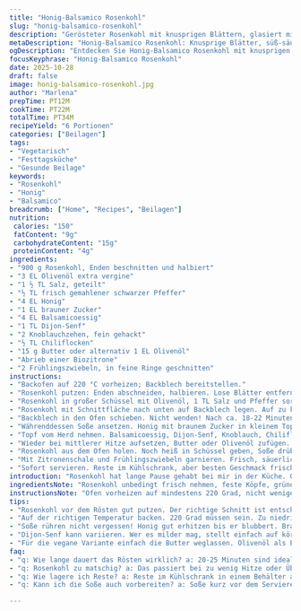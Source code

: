 ```yaml
---
title: "Honig-Balsamico Rosenkohl"
slug: "honig-balsamico-rosenkohl"
description: "Gerösteter Rosenkohl mit knusprigen Blättern, glasiert mit einer dickflüssigen Honig-Balsamico-Soße samt Dijon-Senf, Knoblauch und Chili. Die Zubereitung setzt auf visuelle und taktile Signale statt starrer Zeiten. Ideal für sechs Portionen als Beilage. Kleine Anpassung: brauner Zucker ersetzt einen Teil des Honigs für mehr Karamellnote. Statt Butter ein Spritzer gutes Olivenöl zum Abrunden der Soße. Großer Wert auf richtiges Wenden und Vermeidung von Überfüllung, damit nichts dämpft. Kenntnisreich und praktisch, keine Experimente mit Wendezeiten, sondern reiner Genuss von Farbe, Duft und Geschmack."
metaDescription: "Honig-Balsamico Rosenkohl: Knusprige Blätter, süß-säuerliche Glasur, perfekte Beilage für festliche Gerichte oder einfach als Highlight ohne Fleisch."
ogDescription: "Entdecken Sie Honig-Balsamico Rosenkohl mit knusprigen Blättern. Ein Geschmackserlebnis, das nicht fehlen darf: ideal für jede Beilage."
focusKeyphrase: "Honig-Balsamico Rosenkohl"
date: 2025-10-28
draft: false
image: honig-balsamico-rosenkohl.jpg
author: "Marlena"
prepTime: PT12M
cookTime: PT22M
totalTime: PT34M
recipeYield: "6 Portionen"
categories: ["Beilagen"]
tags:
- "Vegetarisch"
- "Festtagsküche"
- "Gesunde Beilage"
keywords:
- "Rosenkohl"
- "Honig"
- "Balsamico"
breadcrumb: ["Home", "Recipes", "Beilagen"]
nutrition: 
 calories: "150"
 fatContent: "9g"
 carbohydrateContent: "15g"
 proteinContent: "4g"
ingredients:
- "900 g Rosenkohl, Enden beschnitten und halbiert"
- "3 EL Olivenöl extra vergine"
- "1 ½ TL Salz, geteilt"
- "½ TL frisch gemahlener schwarzer Pfeffer"
- "4 EL Honig"
- "1 EL brauner Zucker"
- "4 EL Balsamicoessig"
- "1 TL Dijon-Senf"
- "2 Knoblauchzehen, fein gehackt"
- "½ TL Chiliflocken"
- "15 g Butter oder alternativ 1 EL Olivenöl"
- "Abrieb einer Biozitrone"
- "2 Frühlingszwiebeln, in feine Ringe geschnitten"
instructions:
- "Backofen auf 220 °C vorheizen; Backblech bereitstellen."
- "Rosenkohl putzen: Enden abschneiden, halbieren. Lose Blätter entfernen – die unbedingt mitrösten, die werden kross wie Chips und geben extra Crunch."
- "Rosenkohl in großer Schüssel mit Olivenöl, 1 TL Salz und Pfeffer sorgfältig vermengen, bis alles gleichmäßig eingehüllt. Öl wichtig für Bräunung; ohne wird alles zu trocken."
- "Rosenkohl mit Schnittfläche nach unten auf Backblech legen. Auf zu kleinem Blech überfüllt das Gemüses dampft, nicht brät. Lieber zwei Bleche nehmen, wenn nötig."
- "Backblech in den Ofen schieben. Nicht wenden! Nach ca. 18-22 Minuten sollte der Rosenkohl außen goldbraun und innen weich sein. Fingerprobe: leicht nachgeben, aber nicht matschig."
- "Währenddessen Soße ansetzen. Honig mit braunem Zucker in kleinem Topf bei mittlerer Hitze erwärmen. Sobald Honig zu blubbern beginnt, kräftig darauf achten; sonst verbrennt er schnell. Dauer ca. 1-3 Minuten."
- "Topf vom Herd nehmen. Balsamicoessig, Dijon-Senf, Knoblauch, Chiliflocken und restliches Salz einrühren."
- "Wieder bei mittlerer Hitze aufsetzen, Butter oder Olivenöl zufügen. Sanft rühren, bis die Soße dicker wird, das dauert etwa 4-6 Minuten. Nicht zu schnell, sonst trennt sich die Butter."
- "Rosenkohl aus dem Ofen holen. Noch heiß in Schüssel geben, Soße drüber träufeln. Vorsichtig unterheben, bis jede Hälfte glänzt und glänzend klebt."
- "Mit Zitronenschale und Frühlingszwiebeln garnieren. Frisch, säuerlich und etwas Schärfe sorgen für Kontrapunkte."
- "Sofort servieren. Reste im Kühlschrank, aber besten Geschmack frisch genießen."
introduction: "Rosenkohl hat lange Pause gehabt bei mir in der Küche. Oft zu weich oder fad, manchmal matschig. Seit ich gelernt habe, die Blätter rauszunehmen und mitzurösten, ist es eine andere Liga. Die knusprigen, karamellisierten Blätter geben Textur, die Hälfte des Genusses. Die Glasur aus Honig, Balsamico und Senf bringt Tiefe. Mit einem kleinen Trick: brauner Zucker neben Honig zappt Karamell noch mal extra. Butter, die in die Soße kommt, macht sie samtig, alternativ Olivenöl mildert ein bisschen ab. Nicht zu lang drehen beim Braten, sonst trocknen die Hälften aus. Farbe ist der Schlüssel. Goldgelb, überall. Duft von geröstetem Gemüse, süßlich und leicht feurig. Es klingt einfach, braucht aber Fingerspitzengefühl, um nicht mit Wasser zu kochen, sondern richtig zu braten. Ein Klassiker mit eigenen Wendungen. Perfekt als Kontrapunkt zu kräftigem Fleisch oder pur mit Brot."
ingredientsNote: "Rosenkohl unbedingt frisch nehmen, feste Köpfe, grüne Blätter – gelbe und welke weg. Beim Öl rate ich zu Qualität; Olivenöl extra vergine bringt Aroma, aber es darf nicht rauchen. Wenn kein Honig da, kann man komplett braunen Zucker nehmen – weniger süß, dafür mit Karamell-Aroma. Balsamico ruhig dickflüssig, ein guter dunkler oder gereifter bringt mehr Geschmack. Dijon-Senf gibt scharfe Tiefe, kann man aber mit körnigem ersetzen oder etwas mehr Knoblauch ins Spiel bringen. Butter gern ungesalzen, um Kontrolle über Salz zu behalten. Zitronenabrieb zum Schluss gibt Frische, das macht das Gericht leichter. Frühlingszwiebeln vermeiden Schwere, kann man aber auch durch feine Petersilie ersetzen. Wichtig: Chili immer dosieren, nicht zu viel, sonst dominiert er. Für vegane Variante Butter durch mehr Olivenöl ersetzen, funktioniert auch super."
instructionsNote: "Ofen vorheizen auf mindestens 220 Grad, nicht weniger. Nur so wird’s richtig schön knusprig außen. Ich habe ungeduldig probiert, vor 20 Minuten rauszunehmen ist verschenkte Chance, Rosenkohl braucht Zeit für Röstaromen. Und bloß nicht wenden! Die ganze Zeit mit Schnittfläche unten lassen – so bekommt man schöne, trockene Kruste, wie bei einem Steak. Das bedeutet: nicht wühlen, nicht kurbeln. Lässt du sie liegen, schmoren sie auch nicht. Ins Glasur-Kochen rein bisschen Geduld, damit Honig nicht anbrennt; nutzen viel Hitze unklug. Balsamico und Senf rühr schnell unter, sonst entzündet sich Zucker. Während Soße einköchelt, rührt langsam und permanent, Soße dickt sonst nicht ein. Dann sofort über den heißen Rosenkohl geben, sonst klebt der Glanz nicht. Soße kann man leicht variieren: etwas mehr Essig für saurer, oder einen Spritzer Sojasoße für Umami. Perfekte Balance ist gefragt zwischen süß, sauer und scharf. Garnieren als finale Explosion: frische Zitrone, Schnittlauch oder Frühlingszwiebeln. Direkt servieren, bleibt nicht lange knusprig sonst."
tips:
- "Rosenkohl vor dem Rösten gut putzen. Der richtige Schnitt ist entscheidend. Immer die Enden abschneiden und die Hälften gleichmäßig zusammenschneiden. Die lose Blätter nicht entsorgen – kross im Ofen mitrösten. Ergebnis ist eine tolle Textur. Olivenöl ist wichtig, zu wenig führt zu trockenem Gemüse."
- "Auf der richtigen Temperatur backen. 220 Grad müssen sein. Zu niedrig, und der Rosenkohl wird matschig. Ideal ist die Kombination von Hitze und Zeit, aber immer beobachten. Der Duft von geröstetem Gemüse gibt erste Hinweise, wann es Zeit zum Herausnehmen ist."
- "Soße rühren nicht vergessen! Honig gut erhitzen bis er blubbert. Brauner Zucker eintragen bringt Karamellnote. Immer aufpassen, dass nichts anbrennt – Brennen beim Honig? Das gibt einen bitteren Geschmack. Karamellisierung braucht Zeit."
- "Dijon-Senf kann variieren. Wer es milder mag, stellt einfach auf körnigen Senf um. Knoblauch-Anteil kann auch erhöht werden. Eine Prise mehr Chili für den feurigen Kick, aber Dosierung ist entscheidend, sonst übertönt der scharfe Geschmack alles."
- "Für die vegane Variante einfach die Butter weglassen. Olivenöl als Ersatz funktioniert ebenso gut. Soße bleibt samtig, auch ohne Butter. Wichtig: Die Hitze beim Kochen gut regulieren, damit der Geschmack nicht verloren geht. Zitronenschale am Schluss gibt frische – eine kleine Menge reicht."
faq:
- "q: Wie lange dauert das Rösten wirklich? a: 20-25 Minuten sind ideal. Nach 20 Minuten öfter mal prüfen. Wenn knusprig und goldbraun, dann gleich raus. Schnuppern ist wichtig."
- "q: Rosenkohl zu matschig? a: Das passiert bei zu wenig Hitze oder Überfüllung. Immer genug Abstand zwischen den Stücken lassen. Zwei Bleche verwenden, wenn nötig. Ein gutes Steinzeugblech kann ebenfalls helfen."
- "q: Wie lagere ich Reste? a: Reste im Kühlschrank in einem Behälter aufbewahren. Am besten innerhalb von zwei Tagen aufbrauchen. Aufwärmen im Ofen für die knusprige Textur ist empfehlenswert. Mikrowelle? Schlecht für die Knusprigkeit."
- "q: Kann ich die Soße auch vorbereiten? a: Soße kurz vor dem Servieren machen, um die frischesten Aromen zu erhalten. Vorbereiten ist zwar möglich, aber schmeckt anders. Variieren erlaubt – einfach ausprobieren."

---
```

